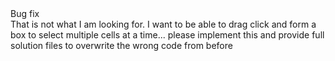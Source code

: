 <div class="tag-center">
  <span class="tag bug">Bug fix</span>
</div>
That is not what I am looking for.  I want to be able to drag click and form a box to select multiple cells at a time... please implement this and provide full solution files to overwrite the wrong code from before